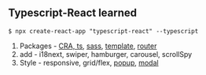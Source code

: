 ## Typescript-React learned
`$ npx create-react-app "typescript-react" --typescript`

1. Packages - [CRA, ts](https://github.com/bbahna/Typescript-React/commit/6b288fd), [sass](https://github.com/bbahna/typescript-react/pull/2), [template](https://github.com/bbahna/typescript-react/pull/4), [router](https://github.com/bbahna/typescript-react/pull/7)
2. add - i18next, swiper, hamburger, carousel, scrollSpy
3. Style - responsive, grid/flex, [popup](https://github.com/bbahna/typescript-react/pull/10), [modal](https://github.com/bbahna/typescript-react/pull/11)
